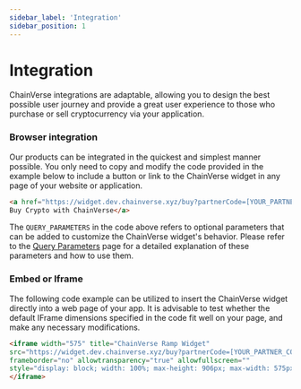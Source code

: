 ```yaml
---
sidebar_label: 'Integration'
sidebar_position: 1
---
```


# Integration
ChainVerse integrations are adaptable, allowing you to design the best possible user journey and provide a great user experience to those who purchase or sell cryptocurrency via your application.

### Browser integration
Our products can be integrated in the quickest and simplest manner possible. You only need to copy and modify the code provided in the example below to include a button or link to the ChainVerse widget in any page of your website or application.

```html
<a href="https://widget.dev.chainverse.xyz/buy?partnerCode=[YOUR_PARTNER_CODE]&[QUERY_PARAMETERS]">
Buy Crypto with ChainVerse</a>
```

The `QUERY_PARAMETERS` in the code above refers to optional parameters that can be added to customize the ChainVerse widget's behavior. Please refer to the [Query Parameters](/docs/ramp/partner/query_param/on_ramp) page for a detailed explanation of these parameters and how to use them.

### Embed or Iframe
The following code example can be utilized to insert the ChainVerse widget directly into a web page of your app. It is advisable to test whether the default IFrame dimensions specified in the code fit well on your page, and make any necessary modifications.

```html
<iframe width="575" title="ChainVerse Ramp Widget"
src="https://widget.dev.chainverse.xyz/buy?partnerCode=[YOUR_PARTNER_CODE]&[QUERY_PARAMETERS]" 
frameborder="no" allowtransparency="true" allowfullscreen="" 
style="display: block; width: 100%; max-height: 906px; max-width: 575px;">
</iframe>
```